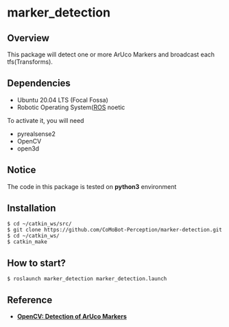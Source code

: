 # marker_detection

## Overview
This package will detect one or more ArUco Markers and broadcast each tfs(Transforms).

## Dependencies
- Ubuntu 20.04 LTS (Focal Fossa)
- Robotic Operating System([ROS](http://wiki.ros.org/ROS/Installation) noetic

To activate it, you will need
- pyrealsense2
- OpenCV
- open3d

## Notice
The code in this package is tested on **python3** environment

## Installation
```
$ cd ~/catkin_ws/src/
$ git clone https://github.com/CoMoBot-Perception/marker-detection.git
$ cd ~/catkin_ws/
$ catkin_make
```

## How to start?
```
$ roslaunch marker_detection marker_detection.launch
```
## Reference
- **[OpenCV: Detection of ArUco Markers](https://docs.opencv.org/4.x/d5/dae/tutorial_aruco_detection.html)**
